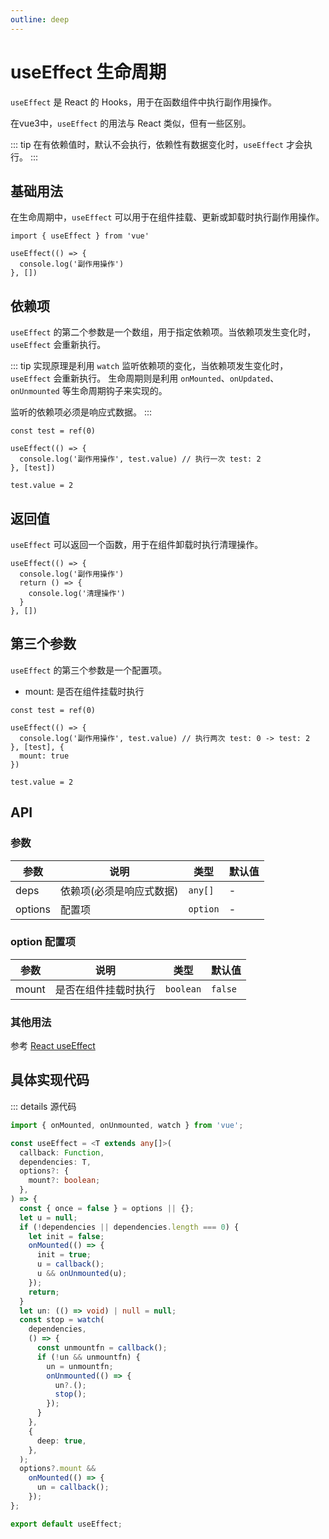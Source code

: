 ```yaml
---
outline: deep
---
```


# useEffect 生命周期

`useEffect` 是 React 的 Hooks，用于在函数组件中执行副作用操作。

在vue3中，`useEffect` 的用法与 React 类似，但有一些区别。

::: tip
在有依赖值时，默认不会执行，依赖性有数据变化时，`useEffect` 才会执行。
:::

## 基础用法

在生命周期中，`useEffect` 可以用于在组件挂载、更新或卸载时执行副作用操作。

```tsx
import { useEffect } from 'vue'

useEffect(() => {
  console.log('副作用操作')
}, [])
```

## 依赖项

`useEffect` 的第二个参数是一个数组，用于指定依赖项。当依赖项发生变化时，`useEffect` 会重新执行。

::: tip
实现原理是利用 `watch` 监听依赖项的变化，当依赖项发生变化时，`useEffect` 会重新执行。
生命周期则是利用 `onMounted`、`onUpdated`、`onUnmounted` 等生命周期钩子来实现的。

监听的依赖项必须是响应式数据。
:::

```tsx
const test = ref(0)

useEffect(() => {
  console.log('副作用操作', test.value) // 执行一次 test: 2
}, [test])

test.value = 2
```

## 返回值

`useEffect` 可以返回一个函数，用于在组件卸载时执行清理操作。

```tsx
useEffect(() => {
  console.log('副作用操作')
  return () => {
    console.log('清理操作')
  }
}, [])
```

## 第三个参数

`useEffect` 的第三个参数是一个配置项。

- mount: 是否在组件挂载时执行

```tsx
const test = ref(0)

useEffect(() => {
  console.log('副作用操作', test.value) // 执行两次 test: 0 -> test: 2
}, [test], {
  mount: true
})

test.value = 2
```

## API

### 参数

| 参数 | 说明 | 类型 | 默认值 |
| --- | --- | --- | --- |
| deps | 依赖项(必须是响应式数据) | `any[]` | - |
| options | 配置项 | `option` | - |

### option 配置项

| 参数 | 说明 | 类型 | 默认值 |
| --- | --- | --- | --- |
| mount | 是否在组件挂载时执行 | `boolean` | `false` |

### 其他用法

参考 [React useEffect](https://react.dev/reference/react/useEffect)

## 具体实现代码
::: details 源代码
```ts
import { onMounted, onUnmounted, watch } from 'vue';

const useEffect = <T extends any[]>(
  callback: Function,
  dependencies: T,
  options?: {
    mount?: boolean;
  },
) => {
  const { once = false } = options || {};
  let u = null;
  if (!dependencies || dependencies.length === 0) {
    let init = false;
    onMounted(() => {
      init = true;
      u = callback();
      u && onUnmounted(u);
    });
    return;
  }
  let un: (() => void) | null = null;
  const stop = watch(
    dependencies,
    () => {
      const unmountfn = callback();
      if (!un && unmountfn) {
        un = unmountfn;
        onUnmounted(() => {
          un?.();
          stop();
        });
      }
    },
    {
      deep: true,
    },
  );
  options?.mount &&
    onMounted(() => {
      un = callback();
    });
};

export default useEffect;

```

